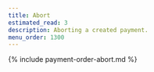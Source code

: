 ```yaml
---
title: Abort
estimated_read: 3
description: Aborting a created payment.
menu_order: 1300
---
```


{% include payment-order-abort.md %}
